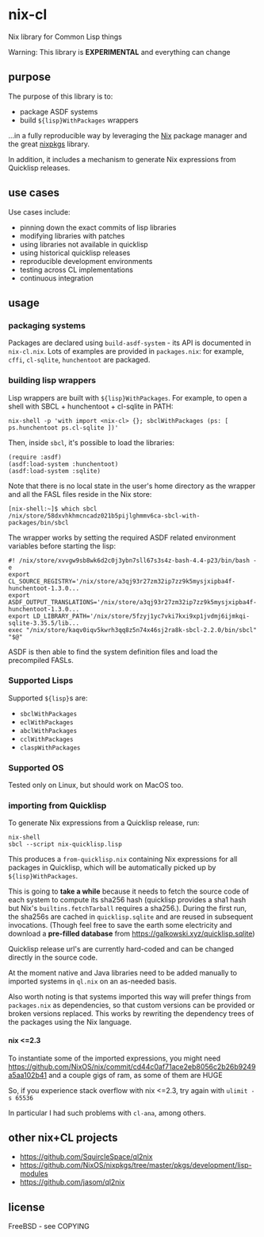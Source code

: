 # nix-cl

Nix library for Common Lisp things

Warning: This library is __EXPERIMENTAL__ and everything can change

## purpose

The purpose of this library is to:

- package ASDF systems
- build `${lisp}WithPackages` wrappers

...in a fully reproducible way by leveraging the [Nix](https://nixos.org/guides/how-nix-works.html) package manager and the great [nixpkgs](https://github.com/nixos/nixpkgs) library.

In addition, it includes a mechanism to generate Nix expressions from Quicklisp releases.

## use cases

Use cases include:

- pinning down the exact commits of lisp libraries
- modifying libraries with patches
- using libraries not available in quicklisp
- using historical quicklisp releases
- reproducible development environments
- testing across CL implementations
- continuous integration

## usage

### packaging systems

Packages are declared using `build-asdf-system` - its API is documented in `nix-cl.nix`. Lots of examples are provided in `packages.nix`: for example, `cffi`, `cl-sqlite`, `hunchentoot` are packaged.

### building lisp wrappers

Lisp wrappers are built with `${lisp}WithPackages`. For example, to open a shell with SBCL + hunchentoot + cl-sqlite in PATH:
```
nix-shell -p 'with import <nix-cl> {}; sbclWithPackages (ps: [ ps.hunchentoot ps.cl-sqlite ])'
```

Then, inside `sbcl`, it's possible to load the libraries:
```
(require :asdf)
(asdf:load-system :hunchentoot)
(asdf:load-system :sqlite)
```

Note that there is no local state in the user's home directory as the wrapper and all the FASL files reside in the Nix store:

```
[nix-shell:~]$ which sbcl
/nix/store/58dxvhkhmcncadz021b5pijlghmmv6ca-sbcl-with-packages/bin/sbcl
```

The wrapper works by setting the required ASDF related environment variables before starting the lisp:
```
#! /nix/store/xvvgw9sb8wk6d2c0j3ybn7sll67s3s4z-bash-4.4-p23/bin/bash -e
export CL_SOURCE_REGISTRY='/nix/store/a3qj93r27zm32ip7zz9k5mysjxipba4f-hunchentoot-1.3.0...
export ASDF_OUTPUT_TRANSLATIONS='/nix/store/a3qj93r27zm32ip7zz9k5mysjxipba4f-hunchentoot-1.3.0...
export LD_LIBRARY_PATH='/nix/store/5fzyj1yc7vki7kxi9xp1jvdmj6ijmkqi-sqlite-3.35.5/lib...
exec "/nix/store/kaqv0iqv5kwrh3qq8z5n74x46sj2ra8k-sbcl-2.2.0/bin/sbcl"  "$@"
```

ASDF is then able to find the system definition files and load the precompiled FASLs.

### Supported Lisps

Supported `${lisp}`s are:

- `sbclWithPackages`
- `eclWithPackages`
- `abclWithPackages`
- `cclWithPackages`
- `claspWithPackages`

### Supported OS

Tested only on Linux, but should work on MacOS too.

### importing from Quicklisp

To generate Nix expressions from a Quicklisp release, run:

```
nix-shell
sbcl --script nix-quicklisp.lisp
```
This produces a `from-quicklisp.nix` containing Nix expressions for all packages in Quicklisp, which will be automatically picked up by `${lisp}WithPackages`.

This is going to **take a while** because it needs to fetch the source code of each system to compute its sha256 hash (quicklisp provides a sha1 hash but Nix's `builtins.fetchTarball` requires a sha256.). During the first run, the sha256s are cached in `quicklisp.sqlite` and are reused in subsequent invocations. (Though feel free to save the earth some electricity and download a **pre-filled database** from https://galkowski.xyz/quicklisp.sqlite)

Quicklisp release url's are currently hard-coded and can be changed directly in the source code.

At the moment native and Java libraries need to be added manually to imported systems in `ql.nix` on an as-needed basis.

Also worth noting is that systems imported this way will prefer things from `packages.nix` as dependencies, so that custom versions can be provided or broken versions replaced. This works by rewriting the dependency trees of the packages using the Nix language.

#### nix <=2.3
To instantiate some of the imported expressions, you might need https://github.com/NixOS/nix/commit/cd44c0af71ace2eb8056c2b26b9249a5aa102b41 and a couple gigs of ram, as some of them are HUGE

So, if you experience stack overflow with nix <=2.3, try again with `ulimit -s 65536`

In particular I had such problems with `cl-ana`, among others.

## other nix+CL projects

- https://github.com/SquircleSpace/ql2nix
- https://github.com/NixOS/nixpkgs/tree/master/pkgs/development/lisp-modules
- https://github.com/jasom/ql2nix

## license

FreeBSD - see COPYING
